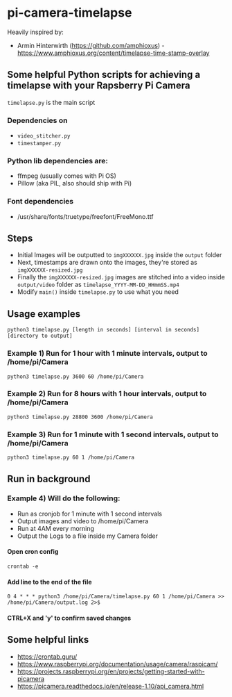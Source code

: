 # pi-camera-timelapse

Heavily inspired by:
* Armin Hinterwirth (https://github.com/amphioxus) - https://www.amphioxus.org/content/timelapse-time-stamp-overlay

## Some helpful Python scripts for achieving a timelapse with your Rapsberry Pi Camera

```timelapse.py``` is the main script

### Dependencies on 
* ```video_stitcher.py``` 
* ```timestamper.py```
### Python lib dependencies are:
* ffmpeg (usually comes with Pi OS)
* Pillow (aka PIL, also should ship with Pi)
### Font dependencies
* /usr/share/fonts/truetype/freefont/FreeMono.ttf

## Steps
* Initial Images will be outputted to ```imgXXXXXX.jpg``` inside the ```output``` folder
* Next, timestamps are drawn onto the images, they're stored as ```imgXXXXXX-resized.jpg```
* Finally the ```imgXXXXXX-resized.jpg``` images are stitched into a video inside ```output/video``` folder as ```timelapse_YYYY-MM-DD_HHmmSS.mp4```
* Modify ```main()``` inside ```timelapse.py``` to use what you need

## Usage examples
```
python3 timelapse.py [length in seconds] [interval in seconds] [directory to output]
```

### Example 1) Run for 1 hour with 1 minute intervals, output to /home/pi/Camera
```
python3 timelapse.py 3600 60 /home/pi/Camera
```

### Example 2) Run for 8 hours with 1 hour intervals, output to /home/pi/Camera
```
python3 timelapse.py 28800 3600 /home/pi/Camera
```

### Example 3) Run for 1 minute with 1 second intervals, output to /home/pi/Camera
```
python3 timelapse.py 60 1 /home/pi/Camera
```

## Run in background

### Example 4) Will do the following:
* Run as cronjob for 1 minute with 1 second intervals
* Output images and video to /home/pi/Camera
* Run at 4AM every morning
* Output the Logs to a file inside my Camera folder

#### Open cron config
```
crontab -e
```
#### Add line to the end of the file
```
0 4 * * * python3 /home/pi/Camera/timelapse.py 60 1 /home/pi/Camera >> /home/pi/Camera/output.log 2>$
```
#### CTRL+X and 'y' to confirm saved changes

## Some helpful links
* https://crontab.guru/
* https://www.raspberrypi.org/documentation/usage/camera/raspicam/
* https://projects.raspberrypi.org/en/projects/getting-started-with-picamera
* https://picamera.readthedocs.io/en/release-1.10/api_camera.html
